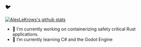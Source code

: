 ### :bird: 
[![AlexLeKrows's github stats](https://github-readme-stats.vercel.app/api?username=alexlekrow)](https://github.com/anuraghazra/github-readme-stats)

- 🔭 I'm currently working on containerizing safety critical Rust applications.
- 🌱 I’m currently learning C# and the Godot Engine

<!--
**alexlekrow/alexlekrow** is a ✨ _special_ ✨ repository because its `README.md` (this file) appears on your GitHub profile.

Here are some ideas to get you started:

- 🔭 I’m currently working on ...
- 🌱 I’m currently learning ...
- 👯 I’m looking to collaborate on ...
- 🤔 I’m looking for help with ...
- 💬 Ask me about ...
- 📫 How to reach me: ...
- 😄 Pronouns: ...
- ⚡ Fun fact: ...
-->
